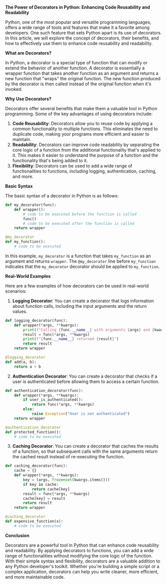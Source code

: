 **The Power of Decorators in Python: Enhancing Code Reusability and Readability**

Python, one of the most popular and versatile programming languages, offers a wide range of tools and features that make it a favorite among developers. One such feature that sets Python apart is its use of decorators. In this article, we will explore the concept of decorators, their benefits, and how to effectively use them to enhance code reusability and readability.

**What are Decorators?**

In Python, a decorator is a special type of function that can modify or extend the behavior of another function. A decorator is essentially a wrapper function that takes another function as an argument and returns a new function that "wraps" the original function. The new function produced by the decorator is then called instead of the original function when it's invoked.

**Why Use Decorators?**

Decorators offer several benefits that make them a valuable tool in Python programming. Some of the key advantages of using decorators include:

1. **Code Reusability**: Decorators allow you to reuse code by applying a common functionality to multiple functions. This eliminates the need to duplicate code, making your programs more efficient and easier to maintain.
2. **Readability**: Decorators can improve code readability by separating the core logic of a function from the additional functionality that's applied to it. This makes it easier to understand the purpose of a function and the functionality that's being added to it.
3. **Flexibility**: Decorators can be used to add a wide range of functionalities to functions, including logging, authentication, caching, and more.

**Basic Syntax**

The basic syntax of a decorator in Python is as follows:
```python
def my_decorator(func):
    def wrapper():
        # code to be executed before the function is called
        func()
        # code to be executed after the function is called
    return wrapper

@my_decorator
def my_function():
    # code to be executed
```
In this example, `my_decorator` is a function that takes `my_function` as an argument and returns `wrapper`. The `@my_decorator` line before `my_function` indicates that the `my_decorator` decorator should be applied to `my_function`.

**Real-World Examples**

Here are a few examples of how decorators can be used in real-world scenarios:

1. **Logging Decorator**: You can create a decorator that logs information about function calls, including the input arguments and the return values.
```python
def logging_decorator(func):
    def wrapper(*args, **kwargs):
        print(f"Calling {func.__name__} with arguments {args} and {kwargs}")
        result = func(*args, **kwargs)
        print(f"{func.__name__} returned {result}")
        return result
    return wrapper

@logging_decorator
def add(a, b):
    return a + b
```
2. **Authentication Decorator**: You can create a decorator that checks if a user is authenticated before allowing them to access a certain function.
```python
def authentication_decorator(func):
    def wrapper(*args, **kwargs):
        if user_is_authenticated():
            return func(*args, **kwargs)
        else:
            raise Exception("User is not authenticated")
    return wrapper

@authentication_decorator
def protected_function():
    # code to be executed
```
3. **Caching Decorator**: You can create a decorator that caches the results of a function, so that subsequent calls with the same arguments return the cached result instead of re-executing the function.
```python
def caching_decorator(func):
    cache = {}
    def wrapper(*args, **kwargs):
        key = (args, frozenset(kwargs.items()))
        if key in cache:
            return cache[key]
        result = func(*args, **kwargs)
        cache[key] = result
        return result
    return wrapper

@caching_decorator
def expensive_function(x):
    # code to be executed
```
**Conclusion**

Decorators are a powerful tool in Python that can enhance code reusability and readability. By applying decorators to functions, you can add a wide range of functionalities without modifying the core logic of the function. With their simple syntax and flexibility, decorators are a valuable addition to any Python developer's toolkit. Whether you're building a simple script or a complex application, decorators can help you write cleaner, more efficient, and more maintainable code.